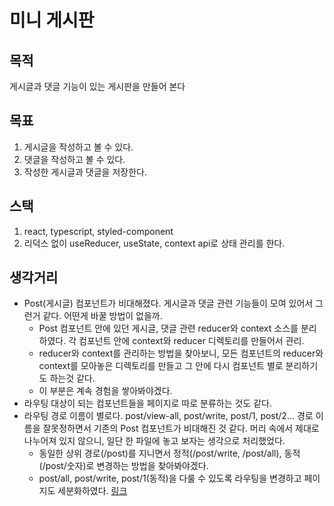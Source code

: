 # 미니 게시판

## 목적
게시글과 댓글 기능이 있는 게시판을 만들어 본다

## 목표
1. 게시글을 작성하고 볼 수 있다.
2. 댓글을 작성하고 볼 수 있다.
3. 작성한 게시글과 댓글을 저장한다.

## 스택
1. react, typescript, styled-component
2. 리덕스 없이 useReducer, useState, context api로 상태 관리를 한다.

## 생각거리
- Post(게시글) 컴포넌트가 비대해졌다. 게시글과 댓글 관련 기능들이 모여 있어서 그런거 같다. 어떤게 바꿀 방법이 없을까.
  -  Post 컴포넌트 안에 있던 게시글, 댓글 관련 reducer와 context 소스를 분리하였다. 각 컴포넌트 안에 context와 reducer 디렉토리를 만들어서 관리.
  -  reducer와 context를 관리하는 방법을 찾아보니, 모든 컴포넌트의 reducer와 context를 모아놓은 디렉토리를 만들고 그 안에 다시 컴포넌트 별로 분리하기도 하는것 같다.
  -  이 부분은 계속 경험을 쌓아봐야겠다.
- 라우팅 대상이 되는 컴포넌트들을 페이지로 따로 분류하는 것도 같다.
- 라우팅 경로 이름이 별로다. post/view-all, post/write, post/1, post/2... 경로 이름을 잘못정하면서 기존의 Post 컴포넌트가 비대해진 것 같다. 머리 속에서 제대로 나누어져 있지 않으니, 일단 한 파일에 놓고 보자는 생각으로 처리했었다.
  - 동일한 상위 경로(/post)를 지니면서 정적(/post/write, /post/all), 동적(/post/숫자)로 변경하는 방법을 찾아봐야겠다.
  - post/all, post/write, post/1(동적)을 다룰 수 있도록 라우팅을 변경하고 페이지도 세분화하였다. [링크](https://stackoverflow.com/questions/73626071/how-to-implement-a-nested-route-with-a-dynamic-route)
